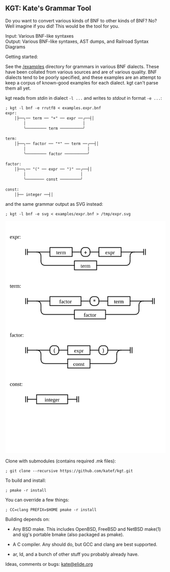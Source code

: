 
## KGT: Kate's Grammar Tool

Do you want to convert various kinds of BNF to other kinds of BNF? No?  
Well imagine if you did! This would be the tool for you.

 Input:  Various BNF-like syntaxes  
 Output: Various BNF-like syntaxes, AST dumps, and Railroad Syntax Diagrams

Getting started:

See the [/examples](examples/) directory for grammars in various
BNF dialects. These have been collated from various sources and
are of various quality. BNF dialects tend to be poorly specified,
and these examples are an attempt to keep a corpus of known-good
examples for each dialect. kgt can't parse them all yet.

kgt reads from _stdin_ in dialect `-l ...` and writes to _stdout_
in format `-e ...`:

    ; kgt -l bnf -e rrutf8 < examples.expr.bnf
    expr:
        │├──╮── term ── "+" ── expr ──╭──┤│
            │                         │
            ╰───────── term ──────────╯
    
    term:
        │├──╮── factor ── "*" ── term ──╭──┤│
            │                           │
            ╰───────── factor ──────────╯
    
    factor:
        │├──╮── "(" ── expr ── ")" ──╭──┤│
            │                        │
            ╰──────── const ─────────╯
    
    const:
        │├── integer ──┤│

and the same grammar output as SVG instead:

    ; kgt -l bnf -e svg < examples/expr.bnf > /tmp/expr.svg

![expr.svg](examples/expr.svg)

Clone with submodules (contains required .mk files):

    ; git clone --recursive https://github.com/katef/kgt.git

To build and install:

    ; pmake -r install

You can override a few things:

    ; CC=clang PREFIX=$HOME pmake -r install

Building depends on:

 * Any BSD make. This includes OpenBSD, FreeBSD and NetBSD make(1)
   and sjg's portable bmake (also packaged as pmake).

 * A C compiler. Any should do, but GCC and clang are best supported.

 * ar, ld, and a bunch of other stuff you probably already have.

Ideas, comments or bugs: kate@elide.org

